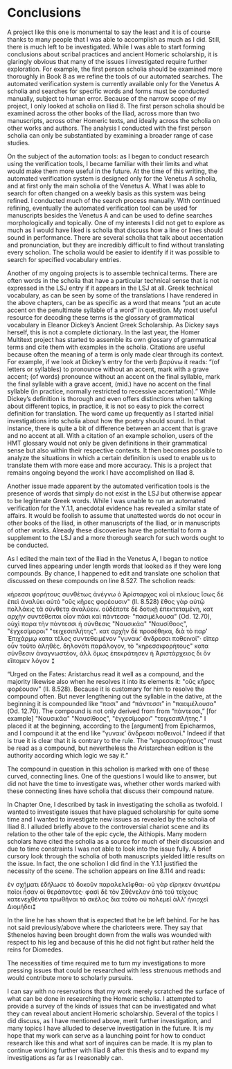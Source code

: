 # Conclusions #

A project like this one is monumental to say the least and it is of course thanks to many people that I was able to accomplish as much as I did. Still, there is much left to be investigated. While I was able to start forming conclusions about scribal practices and ancient Homeric scholarship, it is glaringly obvious that many of the issues I investigated require further exploration. For example, the first person scholia should be examined more thoroughly in Book 8 as we refine the tools of our automated searches. The automated verification system is currently available only for the Venetus A scholia and searches for specific words and forms must be conducted manually, subject to human error. Because of the narrow scope of my project, I only looked at scholia on Iliad 8. The first person scholia should be examined across the other books of the Iliad, across more than two manuscripts, across other Homeric texts, and ideally across the scholia on other works and authors. The analysis I conducted with the first person scholia can only be substantiated by examining a broader range of case studies.	
On the subject of the automation tools: as I began to conduct research using the verification tools, I became familiar with their limits and what would make them more useful in the future. At the time of this writing, the automated verification system is designed only for the Venetus A scholia, and at first only the main scholia of the Venetus A. What I was able to search for often changed on a weekly basis as this system was being refined. I conducted much of the search process manually. With continued refining, eventually the automated verification tool can be used for manuscripts besides the Venetus A and can be used to define searches morphologically and topically. One of my interests I did not get to explore as much as I would have liked is scholia that discuss how a line or lines should sound in performance. There are several scholia that talk about accentation and pronunciation, but they are incredibly difficult to find without translating every scholion. The scholia would be easier to identify if it was possible to search for specified vocabulary entries.	
Another of my ongoing projects is to assemble technical terms. There are often words in the scholia that have a particular technical sense that is not expressed in the LSJ entry if it appears in the LSJ at all. Greek technical vocabulary, as can be seen by some of the translations I have rendered in the above chapters, can be as specific as a word that means “put an acute accent on the penultimate syllable of a word” in question. My most useful resource for decoding these terms is the glossary of grammatical vocabulary in Eleanor Dickey’s Ancient Greek Scholarship.  As Dickey says herself, this is not a complete dictionary. In the last year, the Homer Multitext project has started to assemble its own glossary of grammatical terms and cite them with examples in the scholia. Citations are useful because often the meaning of a term is only made clear through its context. For example, if we look at Dickey’s entry for the verb βαρύνω it reads: “(of letters or syllables) to pronounce without an accent, mark with a grave accent; (of words) pronounce without an accent on the final syllable, mark the final syllable with a grave accent, (mid.) have no accent on the final syllable (in practice, normally restricted to recessive accentation).”  While Dickey’s definition is thorough and even offers distinctions when talking about different topics, in practice, it is not so easy to pick the correct definition for translation. The word came up frequently as I started initial investigations into scholia about how the poetry should sound. In that instance, there is quite a bit of difference between an accent that is grave and no accent at all. With a citation of an example scholion, users of the HMT glossary would not only be given definitions in their grammatical sense but also within their respective contexts. It then becomes possible to analyze the situations in which a certain definition is used to enable us to translate them with more ease and more accuracy. This is a project that remains ongoing beyond the work I have accomplished on Iliad 8.	
Another issue made apparent by the automated verification tools is the presence of words that simply do not exist in the LSJ but otherwise appear to be legitimate Greek words. While I was unable to run an automated verification for the Y.1.1, anecdotal evidence has revealed a similar state of affairs. It would be foolish to assume that unattested words do not occur in other books of the Iliad, in other manuscripts of the Iliad, or in manuscripts of other works. Already these discoveries have the potential to form a supplement to the LSJ and a more thorough search for such words ought to be conducted.	
As I edited the main text of the Iliad in the Venetus A, I began to notice curved lines appearing under length words that looked as if they were long compounds.  By chance, I happened to edit and translate one scholion that discussed on these compounds on line 8.527. The scholion reads:κήρεσσι φορήτουςσυνθέτως ἀνέγνω ὁ Ἀρίσταρχος καὶ οἱ πλείους ἴσως δὲ ἐπεὶ ἀναλύει αὐτὸ "οὒς κῆρες φορέουσιν" (Il. 8.528) ἔθος γὰρ αὐτῷ πολλάκις τὰ σύνθετα ἀναλύειν. οὐδέποτε δὲ δοτικῇ ἐπεκτεταμένη, κατ αρχὴν συντέθειται οἶον πᾶσι καὶ πάντεσσι· "πασιμέλουσα" (Od. 12.70), οὐχὶ παρα τὴν πάντεσσι ἡ σύνθεσις "Ναυσικάα" "Ναυσίθοος", "ἐγχεσίμοροι" "τειχεσιπλήτης". κατ αρχὴν δὲ προσέθηκα, διὰ τὸ παρ'  Ἐπιχάρμῳ  κατα τέλος συντεθειμένον "γυναικ’ ἄνδρεσσι ποθεινοί"· εἴπερ οὖν τοῦτο ἀληθὲς. δηλονότι παράλογον, τὸ "κηρεσσιφορήτους" κατα σύνθεσιν ἀναγνωστέον, ἀλλ ὅμως ἐπεκράτησεν ἡ Ἀριστάρχειος δι ὃν εἴπομεν λόγον ⁑“Urged on the Fates:Aristarchus read it well as a compound, and the majority likewise also when he resolves it into its elements it: "οὒς κῆρες φορέουσιν" (Il. 8.528). Because it is customary for him to resolve the compound often. But never lengthening out the syllable in the dative, at the beginning it is compounded like “πασι” and “πάντεσσι” in "παειμέλουσα" (Od. 12.70).  The compound is not only derived from from “πάντεσσι,” [for example] "Ναυσικάα" "Ναυσίθοος", "ἐγχεσίμοροι" "τειχεσιπλήτης." I placed it at the beginning, according to the [argument] from Epicharmos, and I compound it at the end like "γυναικ’ ἄνδρεσσι ποθεινοί." Indeed if that is true it is clear that it is contrary to the rule. The “κηρεσσιφορήτους” must be read as a compound, but nevertheless the Aristarchean edition is the authority according which logic we say it.” The compound in question in this scholion is marked with one of these curved, connecting lines. One of the questions I would like to answer, but did not have the time to investigate was, whether other words marked with these connecting lines have scholia that discuss their compound nature.	
In Chapter One, I described by task in investigating the scholia as twofold. I wanted to investigate issues that have plagued scholarship for quite some time and I wanted to investigate new issues as revealed by the scholia of Iliad 8. I alluded briefly above to the controversial chariot scene and its relation to the other tale of the epic cycle, the Aithiopis. Many modern scholars have cited the scholia as a source for much of their discussion and due to time constraints I was not able to look into the issue fully. A brief cursory look through the scholia of both manuscripts yielded little results on the issue. In fact, the one scholion I did find in the Y.1.1 justified the necessity of the scene. The scholion appears on line 8.114 and reads:ἐν σχήματι ἐδήλωσε τὸ δοκοῦν παραλελεῖφθαι· οὐ γὰρ εἴρηκεν ἀνωτέρω ποῖοι  ἦσαν οἱ θεράποντες· φασὶ δὲ τὸν Σθένελον ἀπὸ τοῦ τείχους κατενεχθέντα τρωθῆναι τὸ σκέλος δια τοῦτο οὐ πολεμεῖ ἀλλ’ ἡνιοχεῖ Διομήδει⁑In the line he has shown that is expected that he be left behind. For he has not said previously/above where the charioteers were. They say that Sthenelos having been brought down from the walls was wounded with respect to his leg and because of this he did not fight but rather held the reins for Diomedes.  The necessities of time required me to turn my investigations to more pressing issues that could be researched with less strenuous methods and would contribute more to scholarly pursuits.	
I can say with no reservations that my work merely scratched the surface of what can be done in researching the Homeric scholia. I attempted to provide a survey of the kinds of issues that can be investigated and what they can reveal about ancient Homeric scholarship. Several of the topics I did discuss, as I have mentioned above, merit further investigation, and many topics I have alluded to deserve investigation in the future. It is my hope that my work can serve as a launching point for how to conduct research like this and what sort of inquires can be made. It is my plan to continue working further with Iliad 8 after this thesis and to expand my investigations as far as I reasonably can.